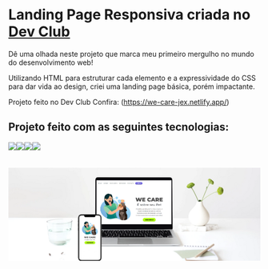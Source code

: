 <h1>Landing Page Responsiva criada no <a href="https://rodolfomori.com.br/devclub/" target="_blank">Dev Club</a></h1>
Dê uma olhada neste projeto que marca meu primeiro mergulho no mundo do desenvolvimento web! 

Utilizando HTML para estruturar cada elemento e a expressividade do CSS para dar vida ao design, criei uma landing page básica, porém impactante.

Projeto feito no Dev Club
Confira: (https://we-care-jex.netlify.app/)
<br>
<h2>Projeto feito com as seguintes tecnologias:</h2>
    <img align="left" src="https://img.shields.io/badge/html5-%23E34F26.svg?style=for-the-badge&logo=html5&logoColor=white" />
    <img align="left" src="https://img.shields.io/badge/css3-%231572B6.svg?style=for-the-badge&logo=css3&logoColor=white" />
    <img align="left" src="https://img.shields.io/badge/figma-%23F24E1E.svg?style=for-the-badge&logo=figma&logoColor=white" />
    <img align="left" src="https://img.shields.io/badge/Canva-%2300C4CC.svg?style=for-the-badge&logo=Canva&logoColor=white" />
<br>
<br>
<br>
<img src="https://github.com/JexSparrow/We-Care-2.0/blob/main/img/Minimalist%20Laptop%20Mockup%20Beauty%20Facebook%20Cover.png?raw=true" />
